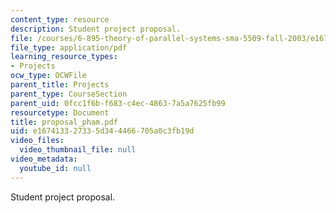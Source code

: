 ```yaml
---
content_type: resource
description: Student project proposal.
file: /courses/6-895-theory-of-parallel-systems-sma-5509-fall-2003/e167413327335d344466705a0c3fb19d_proposal_pham.pdf
file_type: application/pdf
learning_resource_types:
- Projects
ocw_type: OCWFile
parent_title: Projects
parent_type: CourseSection
parent_uid: 0fcc1f6b-f683-c4ec-4863-7a5a7625fb99
resourcetype: Document
title: proposal_pham.pdf
uid: e1674133-2733-5d34-4466-705a0c3fb19d
video_files:
  video_thumbnail_file: null
video_metadata:
  youtube_id: null
---
```

Student project proposal.

